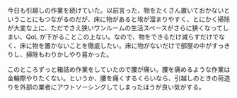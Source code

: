 今日も引越しの作業を続けていた。以前言った、物をたくさん置いておかないということにもつながるのだが、床に物があると埃が溜まりやすく、とにかく掃除が大変な上に、ただでさえ狭いワンルームの生活スペースがさらに狭くなってしまい、QoL が下がることこの上ない。なので、物をできるだけ減らすだけでなく、床に物を置かないことを徹底したい。床に物がないだけで部屋の中がすっきりし、掃除もわりかしやり易かった。

このところずっと箱詰め作業をしていたので腰が痛い。腰を痛めるような作業は金輪際やりたくない。というか、腰を痛くするくらいなら、引越しのときの荷造りを外部の業者にアウトソーシングしてしまったほうが良い気がする。
